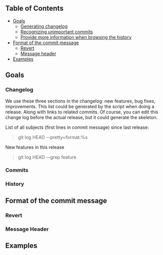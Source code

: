 Table of Contents
-----------------
-   [Goals](#goals)
    -   [Generating changelog](#changelog)
    -   [Recognizing unimportant commits](#commits)
    -   [Provide more information when browsing the history](#history)
-   [Format of the commit message](#format)
    -   [Revert](#revert)
    -   [Message header](#message-header)
-   [Examples](#examples)


Goals
-------------

### Changelog
We use these three sections in the changelog: new features, bug fixes, improvements.
This list could be generated by the script when doing a release. Along with links to related commits.
Of course, you can edit this change log before the actual release, but it could generate the skeleton.

List of all subjects (first lines in commit message) since last release:
> git log <last tag> HEAD --pretty=format:%s

New features in this release
> git log <last release> HEAD --grep feature


### Commits

### History

Format of the commit message
-------------

### Revert

### Message Header

Examples
-------------



